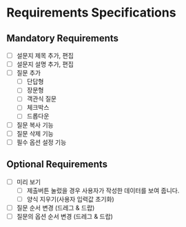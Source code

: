 # Requirements Specifications

## Mandatory Requirements
- [ ] 설문지 제목 추가, 편집
- [ ] 설문지 설명 추가, 편집
- [ ] 질문 추가
    - [ ] 단답형
    - [ ] 장문형
    - [ ] 객관식 질문
    - [ ] 체크박스
    - [ ] 드롭다운
- [ ] 질문 복사 기능
- [ ] 질문 삭제 기능
- [ ] 필수 옵션 설정 기능

## Optional Requirements

- [ ] 미리 보기 
    - [ ] 제출버튼 눌렀을 경우 사용자가 작성한 데이터를 보여 줍니다. 
    - [ ] 양식 지우기(사용자 입력값 초기화)
- [ ] 질문 순서 변경 (드레그 & 드랍) 
- [ ] 질문의 옵션 순서 변경 (드레그 & 드랍)